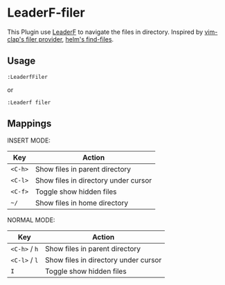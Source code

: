 # LeaderF-filer

This Plugin use [LeaderF](https://github.com/Yggdroot/LeaderF) to navigate the files in directory.
Inspired by [vim-clap's filer provider](https://github.com/liuchengxu/vim-clap/pull/272), [helm's find-files](https://github.com/emacs-helm/helm).

## Usage

```
:LeaderfFiler
```
or
```
:Leaderf filer
```

## Mappings

INSERT MODE:

| Key     | Action                               |
|---------|--------------------------------------|
| `<C-h>` | Show files in parent directory       |
| `<C-l>` | Show files in directory under cursor |
| `<C-f>` | Toggle show hidden files             |
| `~/`    | Show files in home directory         |

NORMAL MODE:

| Key           | Action                               |
|---------------|--------------------------------------|
| `<C-h>` / `h` | Show files in parent directory       |
| `<C-l>` / `l` | Show files in directory under cursor |
| `I`           | Toggle show hidden files             |
